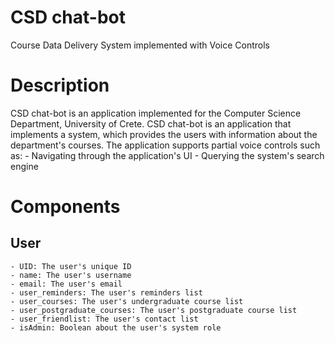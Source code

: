 # CSD chat-bot
 Course Data Delivery System implemented with Voice Controls

# Description
CSD chat-bot is an application implemented for the Computer Science Department, University of Crete.
CSD chat-bot is an application that implements a system, which provides the users with information about the department's courses. The application supports partial voice controls such as:
    - Navigating through the application's UI
    - Querying the system's search engine
    
# Components
## User
    - UID: The user's unique ID
    - name: The user's username
    - email: The user's email
    - user_reminders: The user's reminders list
    - user_courses: The user's undergraduate course list
    - user_postgraduate_courses: The user's postgraduate course list
    - user_friendlist: The user's contact list
    - isAdmin: Boolean about the user's system role
    
